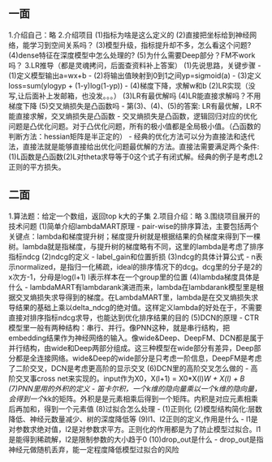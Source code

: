 ## 一面

1.介绍自己：略
2.介绍项目
    (1)指标为啥是这么定义的
    (2)直接把坐标给到神经网络，能学习到空间关系吗？
    (3)模型升级，指标提升却不多，怎么看这个问题?
    (4)dense特征在深度模型中怎么处理的?
    (5)为什么需要Deep部分？FM不work吗？
3.LR推导（都是灵魂拷问，后面查资料补上答案）
    (1)先说思路，关键步骤
    - (1)定义模型输出a=wx+b 
    - (2)将输出值映射到0到1之间yp=sigmoid(a)
    - (3)定义loss=sum(ylogyp + (1-y)log(1-yp))
    - (4)梯度下降，求解w和b
    (2)LR实现（没写,让后面补上发邮箱，也没发。。。）
    (3)LR有最优解吗
    (4)LR能直接求解吗？不用梯度下降
    (5)交叉熵损失是凸函数吗
    - 第(3)、(4)、(5)的答案: LR有最优解，LR不能直接求解，交叉熵损失是凸函数
    - 交叉熵损失是凸函数，逻辑回归对应的优化问题是凸优化问题。对于凸优化问题，所有的极小值都是全局极小值。（凸函数的判断方法：hessian矩阵是半正定的）
    - 经典的优化方法可以分为直接法和迭代法，直接法就是能够直接给出优化问题最优解的方法。直接法需要满足两个条件:(1)L函数是凸函数(2)L对theta求导等于0这个式子有闭式解。经典的例子是考虑L2正则的平方损失。

## 二面
1.算法题：给定一个数组，返回top k大的子集
2.项目介绍：略
3.围绕项目展开的技术问题
    (1)简单介绍lambdaMART原理
    - pair-wise的排序算法，主要包括两个关键点：lambda和梯度提升树；梯度提升树就是根据结果的负梯度来得到下一棵树。lambda就是指梯度，与提升树的梯度略有不同，这里的lambda是考虑了排序指标ndcg
    (2)ndcg的定义
    - label_gain和位置折损
    (3)ndcg的具体计算公式
    - n表示normalized，是指归一化稀疏，ideal的排序情况下的dcg。dcg里的分子是2的x次方-1，分母是log(l+1) l表示样本在一个group里的位置
    (4)lambda梯度具体是什么
    - lambdaMART有lambdarank演进而来，lambda在lambdarank模型里是根据交叉熵损失求导得到的梯度。在LambdaMART里，lambda是在交叉熵损失求导结果的基础上乘以delta_ndcg的绝对值。这样定义lambda的好处在于，不需要直接对排序指标ndcg求导，也能达到优化排序结果的目的
    (5)DCN的原理
    - CTR模型里一般有两种结构：串行、并行。像PNN这种，就是串行结构，把embedding结果作为神经网络的输入。像wide&Deep、DeepFM、DCN都是属于并行结构，由wide和Deep两部分组成。这三种模型在wide部分有差异，Deep部分都是全连接网络。wide&Deep的wide部分是只考虑一阶信息，DeepFM是考虑了二阶交叉，DCN是考虑更高阶的显示交叉
    (6)DCN里的高阶交叉怎么做的
    - 高阶交叉事cross net来实现的。input作为X0，X(l+1) = X0*X(l)*W + X(l) + B
    (7)PNN里用的外积的定义
    - 笛卡尔积，一个k维的隐向量乘以一个k维的隐向量，会得到一个k*k的矩阵。外积是是元素相乘后得到一个矩阵。内积是对应元素相乘后再加和，得到一个元素值
    (8)过拟合怎么处理
    - (1)正则化 (2)模型结构简化:层数降低、神经元数量减少、树的深度降低等
    (9)l1、l2正则的定义,作用是什么
    - l1是对参数求绝对值，l2是对参数求平方。正则化的作用都是为了防止模型过拟合。l1是能得到稀疏解，l2是限制参数的大小趋于0
    (10)drop_out是什么
    - drop_out是指神经元做随机丢弃，能一定程度降低模型过拟合的风险

